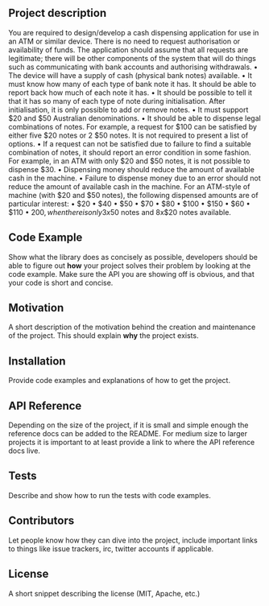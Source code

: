 ## Project description

You are required to design/develop a cash dispensing application for use in an ATM or similar device.  There is no need to request authorisation or availability of funds. The application should assume that all requests are legitimate; there will be other components of the system that will do things such as communicating with bank accounts and authorising withdrawals.
•	The device will have a supply of cash (physical bank notes) available. 
•	It must know how many of each type of bank note it has. It should be able to report back how much of each note it has. 
•	It should be possible to tell it that it has so many of each type of note during initialisation. After initialisation, it is only possible to add or remove notes. 
•	It must support $20 and $50 Australian denominations. 
•	It should be able to dispense legal combinations of notes. For example, a request for $100 can be satisfied by either five $20 notes or 2 $50 notes. It is not required to present a list of options. 
•	If a request can not be satisfied due to failure to find a suitable combination of notes, it should report an error condition in some fashion. For example, in an ATM with only $20 and $50 notes, it is not possible to dispense $30. 
•	Dispensing money should reduce the amount of available cash in the machine. 
•	Failure to dispense money due to an error should not reduce the amount of available cash in the machine. 
For an ATM-style of machine (with $20 and $50 notes), the following dispensed amounts are of particular interest: 
•	$20 
•	$40 
•	$50 
•	$70
•	$80 
•	$100 
•	$150 
•	$60 
•	$110 
•	$200, when there is only 3x$50 notes and 8x$20 notes available.

## Code Example

Show what the library does as concisely as possible, developers should be able to figure out **how** your project solves their problem by looking at the code example. Make sure the API you are showing off is obvious, and that your code is short and concise.

## Motivation

A short description of the motivation behind the creation and maintenance of the project. This should explain **why** the project exists.

## Installation

Provide code examples and explanations of how to get the project.

## API Reference

Depending on the size of the project, if it is small and simple enough the reference docs can be added to the README. For medium size to larger projects it is important to at least provide a link to where the API reference docs live.

## Tests

Describe and show how to run the tests with code examples.

## Contributors

Let people know how they can dive into the project, include important links to things like issue trackers, irc, twitter accounts if applicable.

## License

A short snippet describing the license (MIT, Apache, etc.)
